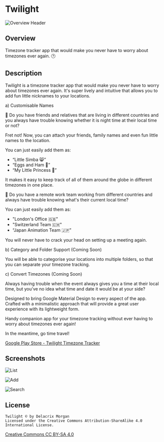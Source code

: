 # Twilight

![Overview Header](/screenshots/0_header_small.png?raw=true "Overview Header")

## Overview

Timezone tracker app that would make you never have to worry about timezones ever again. 🕑

## Description

Twilight is a timezone tracker app that would make you never have to worry about timezones ever again. It's super lively and intuitive that allows you to add fun little nicknames to your locations.

a) Customisable Names

💬 Do you have friends and relatives that are living in different countries and you always have trouble knowing whether it is night time at their local time or not?

Fret not! Now, you can attach your friends, family names and even fun little names to the location.

You can just easily add them as:
- “Little Simba 😸”
- “Eggs and Ham 🥚”
- “My Little Princess 👸”

It makes it easy to keep track of all of them around the globe in different timezones in one place.

💬 Do you have a remote work team working from different countries and always have trouble knowing what's their current local time?

You can just easily add them as:
- "London's Office 🇬🇧"
- "Switzerland Team 🇨🇭"
- “Japan Animation Team 🇯️🇵️”

You will never have to crack your head on setting up a meeting again.

b) Category and Folder Support (Coming Soon)

You will be able to categorise your locations into multiple folders, so that you can separate your timezone tracking.

c) Convert Timezones (Coming Soon)

Always having trouble when the event always gives you a time at their local time, but you've no idea what time and date it would be at your side?

Designed to bring Google Material Design to every aspect of the app. Crafted with a minimalistic approach that will provide a great user experience with its lightweight form.

Handy companion app for your timezone tracking without ever having to worry about timezones ever again!

In the meantime, go time travel!

[Google Play Store - Twilight Timezone Tracker](https://play.google.com/store/apps/details?id=com.delacrixmorgan.twilight.android)

## Screenshots

![List](/screenshots/1_location_list.png?raw=true "List")

![Add](/screenshots/2_add_location.png?raw=true "Add")

![Search](/screenshots/3_search_location.png?raw=true "Search")

## License
```
Twilight © by Delacrix Morgan
Licensed under the Creative Commons Attribution-ShareAlike 4.0 International License.
```
[Creative Commons CC BY-SA 4.0](https://creativecommons.org/licenses/by-sa/4.0/legalcode)